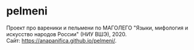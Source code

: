 # pelmeni
Проект про вареники и пельмени по МАГОЛЕГО "Языки, мифология и искусство народов России" (НИУ ВШЭ), 2020.  
Сайт: https://anapanifica.github.io/pelmeni/.
